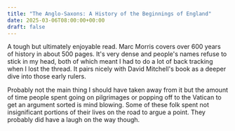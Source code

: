 ```yaml
---
title: "The Anglo-Saxons: A History of the Beginnings of England"
date: 2025-03-06T08:00:00+00:00
draft: false
---
```


A tough but ultimately enjoyable read. Marc Morris covers over 600 years of history in about 500 pages. It's very dense and people's names refuse to stick in my head, both of which meant I had to do a lot of back tracking when I lost the thread. It pairs nicely with David Mitchell's book as a deeper dive into those early rulers.

Probably not the main thing I should have taken away from it but the amount of time people spent going on pilgrimages or popping off to the Vatican to get an argument sorted is mind blowing. Some of these folk spent not insignificant portions of their lives on the road to argue a point. They probably did have a laugh on the way though.